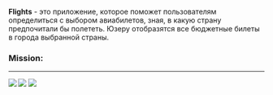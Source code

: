 <b>Flights</b> - это приложение, которое поможет пользователям определиться с выбором авиабилетов, зная, в какую страну предпочитали бы полететь. Юзеру отобразятся все бюджетные билеты в города выбранной страны.

<b><h3>Mission:</h3><hr></hr><b/>
<img src="https://pp.userapi.com/c855424/v855424067/72f18/yop05oY-cM4.jpg"></img> 
<img src="https://pp.userapi.com/c855424/v855424067/72f28/kbnYdwdXqvo.jpg"></img> 
<img src="https://pp.userapi.com/c855424/v855424067/72f31/ZHTEpA36W7U.jpg"></img> 
